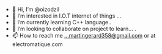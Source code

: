 - 👋 Hi, I’m @oizodzil
- 👀 I’m interested in I.O.T internet of things ...
- 🌱 I’m currently learning C++ language..
- 💞️ I’m looking to collaborate on project to learn... .
- 📫 How to reach me ...martingerard358@gmail.com or at electromatique.com 

<!---
oizodzil/oizodzil is a ✨ special ✨ repository because its `README.md` (this file) appears on your GitHub profile.
You can click the Preview link to take a look at your changes.
--->
